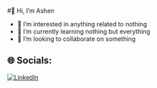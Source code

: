 #👋 Hi, I’m Ashen
- 👀 I’m interested in anything related to nothing
- 🌱 I’m currently learning nothing but everything
- 💞️ I’m looking to collaborate on something


## 🌐 Socials:
[![LinkedIn](https://img.shields.io/badge/LinkedIn-%230077B5.svg?logo=linkedin&logoColor=white)](https://linkedin.com/in/ravindusenruwan) 
